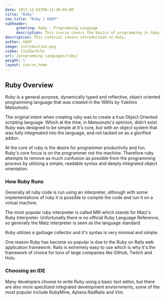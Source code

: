 ```yaml
---
date: 2017-11-01T00:12:40-04:00
title: "Ruby"
seo_title: "Ruby | GOUP"
subheader:
     greeting: Ruby - Programming Language
     description: This course covers the basics of programming in Ruby. Work your way through the videos/articles and I'll teach you everything you need to know to start your programming journey!
description: This tutorial covers introduction in Ruby.
author: GOUP
image: introduction.png
video: CIe1DxrSrhs
url: /programming-languages/ruby/
weight: 1
layout: course_home
---
```


## Ruby Overview

Ruby is a general purpose, dynamically typed and reflective, object
oriented programming language that was created in the 1990s by
Yukihiro Matsumoto.

The original intent when creating ruby was to create a true Object Oriented
scripting language. Which at the time, in Matsumoto's optinion, didn't exist.
Ruby was designed to be simple at it's core, but with an object
system that was fully integreated into the language, and not tacked on as a
glorified addon.

At the core of ruby is the desire for programmer productivity and fun. Ruby's
core focus is on the programmer not the machine. Therefore ruby attempts to
remove as much confusion as possible from the programming process by utilizing
a simple, readable syntax and deeply integrated object orientation.

### How Ruby Runs

Generally all ruby code is run using an interpreter, although with some
implementations of ruby it is possible to compile the code and run it on a
virtual machine.

The most popular ruby interpreter is called MRI which stands for
Matz's Ruby Interpreter. Unfortunatly there is no official Ruby Language Reference,
so generally the Matz interpreter is seen as the language standard.

Ruby utilizes a garbage collector and it's syntax is very minimal and simple.

One reason Ruby has become so popular is due to the Ruby on Rails web application
framework. Rails is extremely easy to use which is why it's the framework of
choice for tons of large companies like Github, Twitch and Hulu.

### Choosing an IDE

Many developers choose to write Ruby using a basic text editor, but there are also
more specilized integrated development enviornments, some of the most popular
include RubyMine, Aptana RadRails and Vim.